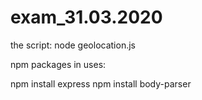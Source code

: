 # exam_31.03.2020

the script: node geolocation.js

npm packages in uses:

npm install express
npm install body-parser


